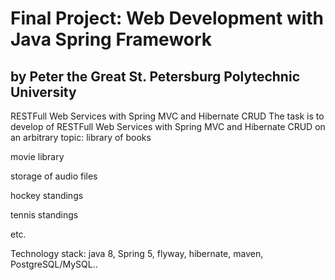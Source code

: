 # Final Project: Web Development with Java Spring Framework
## by Peter the Great St. Petersburg Polytechnic University

RESTFull Web Services with Spring MVC and Hibernate CRUD
The task is to develop of RESTFull Web Services with Spring MVC and Hibernate CRUD on an arbitrary topic:
library of books

movie library

storage of audio files

hockey standings

tennis standings

etc.

Technology stack: java 8, Spring 5, flyway, hibernate, maven, PostgreSQL/MySQL..
